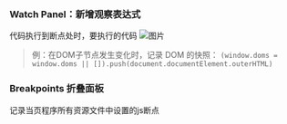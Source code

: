 ### Watch Panel：新增观察表达式
代码执行到断点处时，要执行的代码
![图片](../../asset/Pastedimage20240605094436.png)
>例：在DOM子节点发生变化时，记录 DOM 的快照：
`(window.doms = window.doms || []).push(document.documentElement.outerHTML)`

###  Breakpoints 折叠面板
记录当页程序所有资源文件中设置的js断点

>